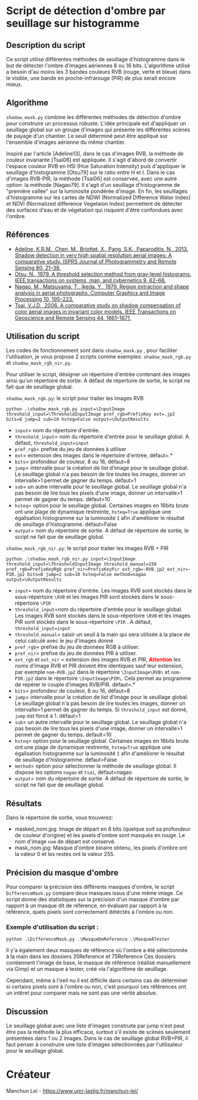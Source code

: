# Script de détection d'ombre par seuillage sur histogramme

## Description du script
Ce script utilise différentes méthodes de seuillage d'histogramme dans le but de détecter l'ombre d'images aériennes 8 ou 16 bits. L'algorithme utilisé a besoin d'au moins les 3 bandes couleurs RVB (rouge, verte et bleue) dans le visible, une bande en proche-infrarouge (PIR) de plus serait encore mieux.  

## Algorithme

`shadow_mask.py` combine les différentes méthodes de détection d'ombre pour construire un processus robuste. L'idée principale est d'appliquer un seuillage global sur un groupe d'images qui présente les différentes scènes de payage d'un chantier. Le seuil déterminé peut être appliqué sur l'ensemble d'images aérienne du même chantier.

Inspiré par l'article [Adeline13], dans le cas d'images RVB, la méthode de couleur invariante [Tsai06] est appliquée. Il s'agit d'abord de convertir l'espace couleur RVB en HSI (Hue Saturation Intensity) puis d'appliquer le seuillage d'histogramme [Otsu79] sur le ratio entre H et I. Dans le cas d'images RVB-PIR, la méthode [Tsai06] est conservée, avec une autre option: la méthode [Nagao79]. Il s'agit d'un seuillage d'histogramme de "première vallée" sur la luminosité pondérée d'image. En fin, les seuillages d'histogramme sur les cartes de  NDWI (Normalized Difference Water Index) et NDVI (Normalized difference Vegetaion Index) permettent de détecter des surfaces d'eau et de végétation qui risquent d'être confondues avec l'ombre.

## Références

* [Adeline, K.R.M., Chen, M., Briottet, X., Pang, S.K., Paparoditis, N.,  2013. Shadow detection in very high spatial resolution aerial images: A  comparative study. ISPRS Journal of Photogrammetry and Remote Sensing  80, 21–38.](https://www.sciencedirect.com/science/article/pii/S0924271613000415)
* [Otsu, N., 1979. A threshold selection method from gray-level histograms. IEEE transactions on systems, man, and cybernetics 9, 62–66.](https://ieeexplore.ieee.org/document/4310076)
* [Nagao, M., Matsuyama, T., Ikeda, Y., 1979. Region extraction and shape  analysis in aerial photographs. Computer Graphics and Image Processing  10, 195–223.](https://www.sciencedirect.com/science/article/pii/0146664X79900017)
* [Tsai, V.J.D., 2006. A comparative study on shadow compensation of color  aerial images in invariant color models. IEEE Transactions on Geoscience and Remote Sensing 44, 1661–1671.](https://ieeexplore.ieee.org/document/1634729)

## Utilisation du script

Les codes de fonctionnement sont dans `shadow_mask.py` , pour faciliter l'utilisation, je vous propose 2 scripts comme exemples: `shadow_mask_rgb.py` et `shadow_mask_rgb_nir.py`.

Pour utiliser le script, désigner un répertoire d'entrée contenant des images ainsi qu'un répertoire de sortie.  A défaut de répertoire de sortie, le script ne fait que de seuillage global.

`shadow_mask_rgb.py`: le script pour traiter les images RVB

```  
python .\shadow_mask_rgb.py input=\InputImage threshold_input=\ThresholdInputImage pref_rgb=PrefixKey ext=.jp2 bits=8 jump=2 sub=10 hsteq=False output=\OutputResults 
```
- `input`= nom du répertoire d'entrée.
- `threshold_input`= nom du répertoire d'entrée pour le seuillage global. A défaut, `threshold_input=input`
- `pref_rgb`= prefixe du jeu de données à utiliser 
- `ext`= extension des images dans le répertoire d'entrée, défaut=.*
- `bits`= profondeur de couleur,  8 ou 16, défaut=8
- `jump`= intervalle pour la création de list d'image pour le seuillage global. Le seuillage global n'a pas besoin de lire toutes les images, donner un intervalle>1 permet de gagner du temps. défaut=1
- `sub`= un autre intervalle pour le seuillage global. Le seuillage global n'a pas besoin de lire tous les pixels d'une image, donner un intervalle>1 permet de gagner du temps. défaut=10 
- `hsteq`= option pour le seuillage global. Certaines images en 16bits brute ont une plage de dynamique restreinte, `hsteq=True` applique une égalisation histogramme sur  la luminosité `I` afin d'améliorer le résultat de seuillage d'histogramme. défaut=False
- `output`= nom du répertoire de sortie. A défaut de répertoire de sortie, le script ne fait que de seuillage global.



`shadow_mask_rgb_nir.py`: le script pour traiter les images RVB + PIR
```  
python .\shadow_mask_rgb_nir.py input=\InputImage threshold_input=\ThresholdInputImage threshold_manual=150 pref_rgb=PrefixKeyRgb pref_nir=PrefixKeyPir ext_rgb=-RVB.jp2 ext_nir=-PIR.jp2 bits=8 jump=2 sub=10 hsteq=False method=nagao output=\OutputResults 
```
- `input`= nom du répertoire d'entrée. Les images RVB sont stockés dans le sous-répertoire `\RVB` et les images PIR sont stockés dans le sous-répertoire `\PIR`
- `threshold_input`=nom du répertoire d'entrée pour le seuillage global. Les images RVB sont stockés dans le sous-répertoire `\RVB` et les images PIR sont stockés dans le sous-répertoire `\PIR` . A défaut, `threshold_input=input`
- `threshold_manual`= saisir un seuil à la main qui sera utilisée à la place de celui calculé avec le jeu d'images donné
- `pref_rgb`= prefixe du jeu de données RGB à utiliser.
- `pref_nir`= prefixe du jeu de données PIR à utiliser. 
- `ext_rgb` et `ext_nir` =  extension des images RVB et PIR, **<font color=#FF0000>Attention</font>** les noms d'image RVB et PIR doivent être identiques sauf leur extension, par exemple `nom-RVB.jp2`  dans le répertoire `\InputImage\RVB\` et `nom-PIR.jp2`  dans le répertoire `\InputImage\PIR\`. Cela permet au programme de repérer le couple d'images RVB/PIR.  défaut=.*
- `bits`= profondeur de couleur,  8 ou 16, défaut=8
- `jump`= intervalle pour la création de list d'image pour le seuillage global. Le seuillage global n'a pas besoin de lire toutes les images, donner un intervalle>1 permet de gagner du temps. Si `threshold_input` est donné, `jump` est forcé à 1. défaut=1
- `sub`= un autre intervalle pour le seuillage global. Le seuillage global n'a pas besoin de lire tous les pixels d'une image, donner un intervalle>1 permet de gagner du temps. default=10 
- `hsteq`= option pour le seuillage global. Certaines images en 16bits brute ont une plage de dynamique restreinte, `hsteq=True` applique une égalisation histogramme sur  la luminosité `I` afin d'améliorer le résultat de seuillage d'histogramme. défaut=False
- `method`= option pour sélectionner la méthode de seuillage global. Il dispose les options `nagao` et `tsai`, défaut=nagao
- `output`= nom du répertoire de sortie. A défaut de répertoire de sortie, le script ne fait que de seuillage global.


## Résultats
Dans le répertoire de sortie, vous trouverez: 
- masked_nom.jpg:  Image de départ en 8 bits (quelque soit sa profondeur de couleur d'origine) et les pixels d'ombre sont masqués en rouge. Le nom d'image `nom` de départ est conservé.
- mask_nom.jpg:  Masque d'ombre binaire obtenu, les pixels d'ombre ont la valeur 0 et les restes ont la valeur 255.

## Précision du masque d'ombre
Pour comparer la précision des différents masques d'ombre, le script ``DifferenceMask.py`` compare deux masques issus d'une même image.
Ce script donne des statistiques sur la précision d'un masque d'ombre par rapport à un masque dit de référence, en évaluant par rapport à la référence, quels pixels sont correctement détéctés à l'ombre ou non. 

### Exemple d'utilisation du script :
```  
python .\DifferenceMask.py .\MasqueDeReference .\MasqueATester 
```
Il y'a également deux masques de référence où l'ombre a été sélectionnée à la main dans les dossiers 35Reference et 75Reference
Ces dossiers contiennent l'image de base, le masque de référence (réalisé manuellement via Gimp) et un masque à tester, créé via l'algorithme de seuillage.

Cependant, même à l'oeil nu il est difficile dans certains cas de déterminer si certains pixels sont à l'ombre ou non, c'est pourquoi ces références ont un intêret pour comparer mais ne sont pas une vérité absolue.

## Discussion

Le seuillage global avec une liste d'images construite par jump n'est peut être pas la méthode la plus efficace, surtout s'il existe de scènes seulement présentées dans 1 ou 2 images. Dans le cas de seuillage global RVB+PIR, il faut penser à construire une liste d'images sélectionnées par l'utilisateur pour le seuillage global.

# Créateur 
Manchun Lei - https://www.umr-lastig.fr/manchun-lei/
